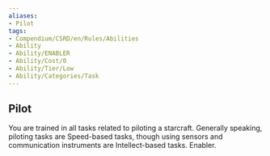 ```yaml
---
aliases:
- Pilot
tags:
- Compendium/CSRD/en/Rules/Abilities
- Ability
- Ability/ENABLER
- Ability/Cost/0
- Ability/Tier/Low
- Ability/Categories/Task
---
```


  
## Pilot  
You are trained in all tasks related to piloting a starcraft. Generally speaking, piloting tasks are Speed-based tasks, though using sensors and communication instruments are Intellect-based tasks. Enabler.